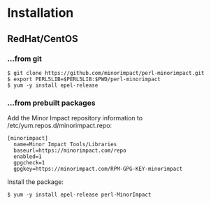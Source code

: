 # Installation

## RedHat/CentOS

### ...from git

```
$ git clone https://github.com/minorimpact/perl-minorimpact.git
$ export PERL5LIB=$PERL5LIB:$PWD/perl-minorimpact
$ yum -y install epel-release
```

### ...from prebuilt packages

Add the Minor Impact repository information to /etc/yum.repos.d/minorimpact.repo:
```
[minorimpact]
  name=Minor Impact Tools/Libraries
  baseurl=https://minorimpact.com/repo
  enabled=1
  gpgcheck=1
  gpgkey=https://minorimpact.com/RPM-GPG-KEY-minorimpact
```
Install the package:
```
$ yum -y install epel-release perl-MinorImpact
```
